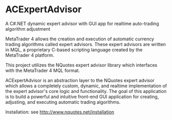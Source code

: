 # ACExpertAdvisor
A C#.NET dynamic expert advisor with GUI app for realtime auto-trading algorithm adjustment

MetaTrader 4 allows the creation and execution of automatic currency trading algorithms called expert advisors.
These expert advisors are written in MQL, a proprietary C-based scripting language created by the MetaTrader 4 platform.

This project utilizes the NQuotes expert advisor library which interfaces with the MetaTrader 4 MQL format.

ACExpertAdvisor is an abstraction layer to the NQuotes expert advisor which allows a completely custom, dynamic, and realtime 
implementation of the expert advisor's core logic and functionality. The goal of this application is to build a powerful and 
intuitive front-end GUI application for creating, adjusting, and executing automatic trading algorithms.

Installation:
see http://www.nquotes.net/installation

